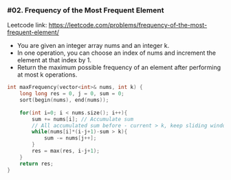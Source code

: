 ### #02. Frequency of the Most Frequent Element

Leetcode link: https://leetcode.com/problems/frequency-of-the-most-frequent-element/

* You are given an integer array nums and an integer k. 
* In one operation, you can choose an index of nums and increment the element at that index by 1.
* Return the maximum possible frequency of an element after performing at most k operations.

```cpp
int maxFrequency(vector<int>& nums, int k) {
    long long res = 0, j = 0, sum = 0;
    sort(begin(nums), end(nums));
    
    for(int i=0; i < nums.size(); i++){
        sum += nums[i]; // Accumulate sum
        // All accumulated sum before - current > k, keep sliding window
        while(nums[i]*(i-j+1)-sum > k){
            sum -= nums[j++];
        }
        res = max(res, i-j+1);
    }
    return res;
}
```
